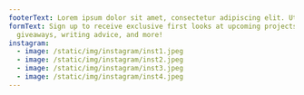 ```yaml
---
footerText: Lorem ipsum dolor sit amet, consectetur adipiscing elit. Ut tempor.
formText: Sign up to receive exclusive first looks at upcoming projects,
  giveaways, writing advice, and more!
instagram:
  - image: /static/img/instagram/inst1.jpeg
  - image: /static/img/instagram/inst2.jpeg
  - image: /static/img/instagram/inst3.jpeg
  - image: /static/img/instagram/inst4.jpeg
---
```

